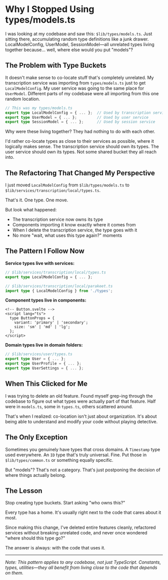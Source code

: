 # Why I Stopped Using types/models.ts

I was looking at my codebase and saw this: `$lib/types/models.ts`. Just sitting there, accumulating random type definitions like a junk drawer. LocalModelConfig, UserModel, SessionModel—all unrelated types living together because... well, where else would you put "models"?

## The Problem with Type Buckets

It doesn't make sense to co-locate stuff that's completely unrelated. My transcription service was importing from `types/models.ts` just to get `LocalModelConfig`. My user service was going to the same place for `UserModel`. Different parts of my codebase were all importing from this one random location.

```typescript
// This was my types/models.ts
export type LocalModelConfig = { ... };  // Used by transcription service
export type UserModel = { ... };         // Used by user service
export type SessionModel = { ... };      // Used by session service
```

Why were these living together? They had nothing to do with each other.

I'd rather co-locate types as close to their services as possible, where it logically makes sense. The transcription service should own its types. The user service should own its types. Not some shared bucket they all reach into.

## The Refactoring That Changed My Perspective

I just moved `LocalModelConfig` from `$lib/types/models.ts` to `$lib/services/transcription/local/types.ts`.

That's it. One type. One move.

But look what happened:
- The transcription service now owns its type
- Components importing it know exactly where it comes from
- When I delete the transcription service, the type goes with it
- No more "wait, what uses this type again?" moments

## The Pattern I Follow Now

**Service types live with services:**
```typescript
// $lib/services/transcription/local/types.ts
export type LocalModelConfig = { ... };

// $lib/services/transcription/local/parakeet.ts
import type { LocalModelConfig } from './types';
```

**Component types live in components:**
```svelte
<!-- Button.svelte -->
<script lang="ts">
  type ButtonProps = {
    variant: 'primary' | 'secondary';
    size: 'sm' | 'md' | 'lg';
  };
</script>
```

**Domain types live in domain folders:**
```typescript
// $lib/services/user/types.ts
export type User = { ... };
export type UserProfile = { ... };
export type UserSettings = { ... };
```

## When This Clicked for Me

I was trying to delete an old feature. Found myself grep-ing through the codebase to figure out what types were actually part of that feature. Half were in `models.ts`, some in `types.ts`, others scattered around.

That's when I realized: co-location isn't just about organization. It's about being able to understand and modify your code without playing detective.

## The Only Exception

Sometimes you genuinely have types that cross domains. A `Timestamp` type used everywhere. An `ID` type that's truly universal. Fine. Put those in `$lib/types/common.ts` or something equally specific.

But "models"? That's not a category. That's just postponing the decision of where things actually belong.

## The Lesson

Stop creating type buckets. Start asking "who owns this?"

Every type has a home. It's usually right next to the code that cares about it most.

Since making this change, I've deleted entire features cleanly, refactored services without breaking unrelated code, and never once wondered "where should this type go?"

The answer is always: with the code that uses it.

---

*Note: This pattern applies to any codebase, not just TypeScript. Constants, types, utilities—they all benefit from living close to the code that depends on them.*
